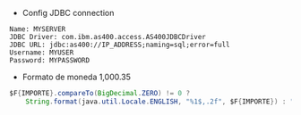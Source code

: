 - Config JDBC connection
```
Name: MYSERVER
JDBC Driver: com.ibm.as400.access.AS400JDBCDriver
JDBC URL: jdbc:as400://IP_ADDRESS;naming=sql;error=full
Username: MYUSER
Password: MYPASSWORD
```
- Formato de moneda 1,000.35
```java
$F{IMPORTE}.compareTo(BigDecimal.ZERO) != 0 ? 
    String.format(java.util.Locale.ENGLISH, "%1$,.2f", $F{IMPORTE}) : "0.00"
```
